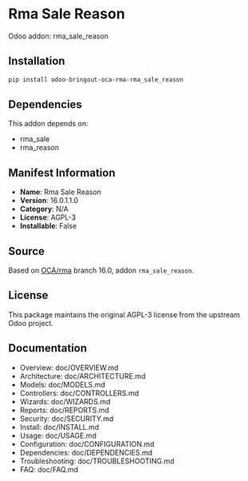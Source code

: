 # Rma Sale Reason

Odoo addon: rma_sale_reason

## Installation

```bash
pip install odoo-bringout-oca-rma-rma_sale_reason
```

## Dependencies

This addon depends on:
- rma_sale
- rma_reason

## Manifest Information

- **Name**: Rma Sale Reason
- **Version**: 16.0.1.1.0
- **Category**: N/A
- **License**: AGPL-3
- **Installable**: False

## Source

Based on [OCA/rma](https://github.com/OCA/rma) branch 16.0, addon `rma_sale_reason`.

## License

This package maintains the original AGPL-3 license from the upstream Odoo project.

## Documentation

- Overview: doc/OVERVIEW.md
- Architecture: doc/ARCHITECTURE.md
- Models: doc/MODELS.md
- Controllers: doc/CONTROLLERS.md
- Wizards: doc/WIZARDS.md
- Reports: doc/REPORTS.md
- Security: doc/SECURITY.md
- Install: doc/INSTALL.md
- Usage: doc/USAGE.md
- Configuration: doc/CONFIGURATION.md
- Dependencies: doc/DEPENDENCIES.md
- Troubleshooting: doc/TROUBLESHOOTING.md
- FAQ: doc/FAQ.md
